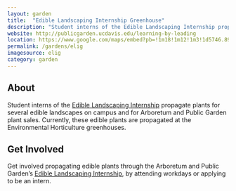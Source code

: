 ```yaml
---
layout: garden
title:  "Edible Landscaping Internship Greenhouse"
description: "Student interns of the Edible Landscaping Internship propagate plants for several edible landscapes on campus and for Arboretum plant sales."
website: http://publicgarden.ucdavis.edu/learning-by-leading
location: https://www.google.com/maps/embed?pb=!1m18!1m12!1m3!1d5746.899010188683!2d-121.75046530733566!3d38.53665825009733!2m3!1f0!2f0!3f0!3m2!1i1024!2i768!4f13.1!3m3!1m2!1s0x0%3A0x0!2zMzjCsDMyJzEwLjkiTiAxMjHCsDQ0JzQ5LjMiVw!5e0!3m2!1sen!2sus!4v1460050298116
permalink: /gardens/elig
imagesource: elig
category: garden
---
```



<h2>About</h2>

Student interns of the [Edible Landscaping Internship](http://arboretum.ucdavis.edu/student_opportunities.aspx) propagate plants for several edible landscapes on campus and for Arboretum and Public Garden plant sales. Currently, these edible plants are propagated at the Environmental Horticulture greenhouses.

<h2>Get Involved</h2>

Get involved propagating edible plants through the Arboretum and Public Garden’s [Edible Landscaping Internship](http://arboretum.ucdavis.edu/student_opportunities.aspx), by attending workdays or applying to be an intern.
